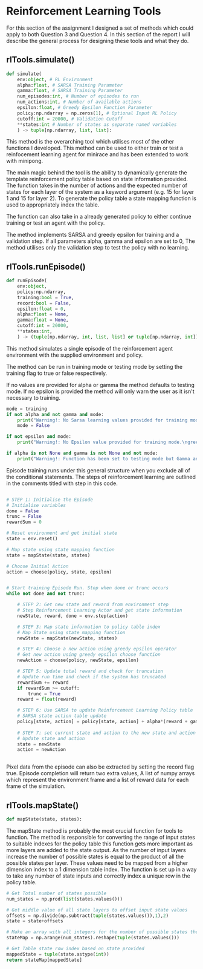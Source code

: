 # Reinforcement Learning Tools

For this section of the assignment I designed a set of methods which could apply to both Question 3 and Question 4. In this section of the report I will describe the general process for designing these tools and what they do.

## rlTools.simulate()

```python
def simulate(
    env:object, # RL Environment
    alpha:float, # SARSA Training Parameter
    gamma:float, # SARSA Training Parameter
    num_episodes:int, # Number of episodes to run
    num_actions:int, # Number of available actions
    epsilon:float, # Greedy Epsilon Function Parameter
    policy:np.ndarray = np.zeros(1), # Optional Input RL Policy
    cutoff:int = 20000, # Validation Cutoff
    **states:int # Number of states as separate named variables
    ) -> tuple[np.ndarray, list, list]:
```

This method is the overarching tool which utilises most of the other functions I developed. This method can be used to either train or test a reinfocement learning agent for minirace and has been extended to work with minipong.

The main magic behind the tool is the ability to dynamically generate the template reinforcement policy table based on state information provided. The function takes in the number of actions and the expected number of states for each layer of the system as a keyword argument (e.g. 15 for layer 1 and 15 for layer 2). To generate the policy table a state mapping function is used to appropriately index the table.

The function can also take in a already generated policy to either continue training or test an agent with the policy.

The method implements SARSA and greedy epsilon for training and a validation step. If all parameters alpha, gamma and epsilon are set to 0, The method utilises only the validation step to test the policy with no learning.

## rlTools.runEpisode()

```python
def runEpisode(
    env:object,
    policy:np.ndarray,
    training:bool = True,
    record:bool = False,
    epsilon:float = 0,
    alpha:float = None, 
    gamma:float = None,
    cutoff:int = 20000,
    **states:int,
    ) -> (tuple[np.ndarray, int, list, list] or tuple[np.ndarray, int]):
```

This method simulates a single episode of the reinforcement agent environment with the supplied environment and policy.

The method can be run in training mode or testing mode by setting the training flag to true or false respectively.

If no values are provided for alpha or gamma the method defaults to testing mode. If no epsilon is provided the method will only warn the user as it isn't necessary to training.

```python
mode = training
if not alpha and not gamma and mode:
    print("Warning!: No Sarsa learning values provided for training mode.\nDefaulting to testing mode.")
    mode = False

if not epsilon and mode:
    print("Warning!: No Epsilon value provided for training mode.\ngreedy epsilon operator won't randomly choose actions which will affect reinforcement learning.")

if alpha is not None and gamma is not None and not mode:
    print("Warning!: Function has been set to testing mode but Gamma and alpha values have been provided.\nValues will not be used in this simulation.")
```

Episode training runs under this general structure when you exclude all of the conditional statements. The steps of reinforcement learning are outlined in the comments titled with step in this code.

```python

# STEP 1: Initialise the Episode
# Initialise variables
done = False
trunc = False
rewardSum = 0

# Reset environment and get initial state
state = env.reset()

# Map state using state mapping function
state = mapState(state, states)

# Choose Initial Action
action = choose(policy, state, epsilon)


# Start training Episode Run. Stop when done or trunc occurs
while not done and not trunc:

    # STEP 2: Get new state and reward from environment step
    # Step Reinforcement Learning Actor and get state information
    newState, reward, done = env.step(action)

    # STEP 3: Map state information to policy table index
    # Map State using state mapping function
    newState = mapState(newState, states)

    # STEP 4: Choose a new action using greedy epsilon operator
    # Get new action using greedy epsilon choose function
    newAction = choose(policy, newState, epsilon)

    # STEP 5: Update total reward and check for truncation
    # Update run time and check if the system has truncated
    rewardSum += reward
    if rewardSum >= cutoff:
        trunc = True
    reward = float(reward)

    # STEP 6: Use SARSA to update Reinforcement Learning Policy table
    # SARSA state action table update
    policy[state, action] = policy[state, action] + alpha*(reward + gamma*policy[newState, newAction] - policy[state, action])
        
    # STEP 7: set current state and action to the new state and action
    # Update state and action
    state = newState
    action = newAction
    
```

Pixel data from the episode can also be extracted by setting the record flag true. Episode completion will return two extra values, A list of numpy arrays which represent the environment frame and a list of reward data for each frame of the simulation.

## rlTools.mapState()

```python
def mapState(state, states):
```

The mapState method is probably the most crucial function for tools to function. The method is responsible for converting the range of input states to suitable indexes for the policy table this function gets more important as more layers are added to the state output. As the number of input layers increase the number of possible states is equal to the product of all the possible states per layer. These values need to be mapped from a higher dimension index to a 1 dimension table index. The function is set up in a way to take any number of state inputs and correctly index a unique row in the policy table.

```python
# Get Total number of states possible
num_states = np.prod(list(states.values()))

# Get middle value of all state layers to offset input state values
offsets = np.divide(np.subtract(tuple(states.values()),1),2)
state = state+offsets

# Make an array with all integers for the number of possible states then reshape the array to match the dimensions and size of the state layers
stateMap = np.arange(num_states).reshape(tuple(states.values()))

# Get Table state row index based on state provided
mappedState = tuple(state.astype(int))
return stateMap[mappedState]
```

